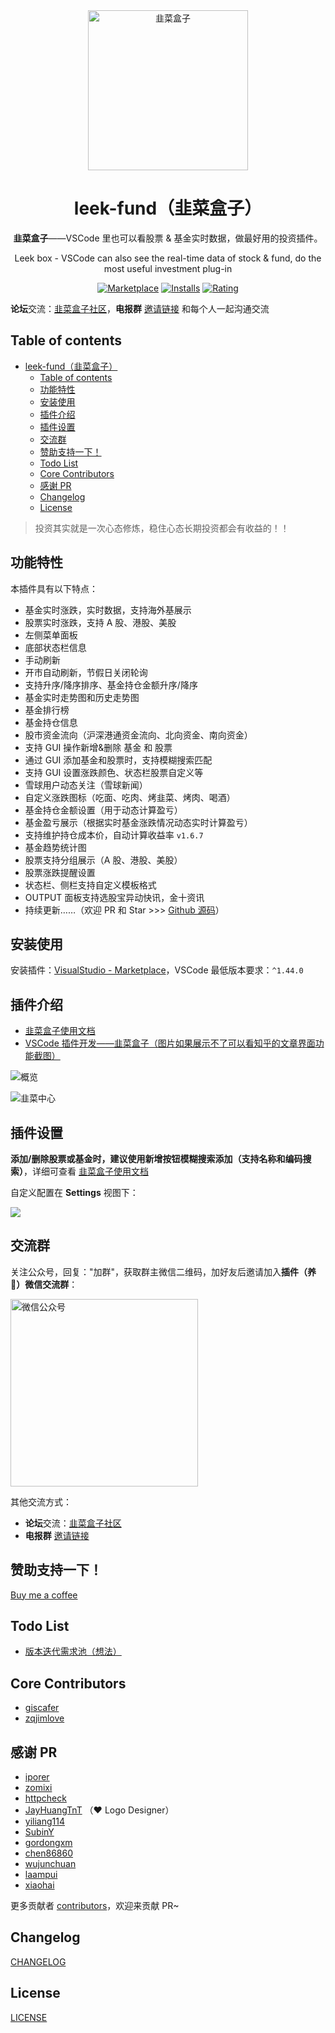 <div align="center">
<img src="https://raw.sevencdn.com/LeekHub/leek-fund/master/screenshot/leek-logo.png" alt="韭菜盒子" width="256"/>

# leek-fund（韭菜盒子）


**韭菜盒子**——VSCode 里也可以看股票 & 基金实时数据，做最好用的投资插件。

Leek box - VSCode can also see the real-time data of stock & fund, do the most useful investment plug-in

[![Marketplace](https://img.shields.io/visual-studio-marketplace/v/giscafer.leek-fund.svg?label=Marketplace&style=for-the-badge&logo=visual-studio-code)](https://marketplace.visualstudio.com/items?itemName=giscafer.leek-fund)
[![Installs](https://img.shields.io/visual-studio-marketplace/i/giscafer.leek-fund.svg?style=for-the-badge)](https://marketplace.visualstudio.com/items?itemName=giscafer.leek-fund)
[![Rating](https://img.shields.io/visual-studio-marketplace/stars/giscafer.leek-fund.svg?style=for-the-badge)](https://marketplace.visualstudio.com/items?itemName=giscafer.leek-fund)

</div>

**论坛**交流：[韭菜盒子社区](https://support.qq.com/products/302926)，**电报群** [邀请链接](https://t.me/joinchat/VKxykRyeRNcibg7I-ykZMg) 和每个人一起沟通交流

## Table of contents

- [leek-fund（韭菜盒子）](#leek-fund韭菜盒子)
  - [Table of contents](#table-of-contents)
  - [功能特性](#功能特性)
  - [安装使用](#安装使用)
  - [插件介绍](#插件介绍)
  - [插件设置](#插件设置)
  - [交流群](#交流群)
  - [赞助支持一下！](#赞助支持一下)
  - [Todo List](#todo-list)
  - [Core Contributors](#core-contributors)
  - [感谢 PR](#感谢-pr)
  - [Changelog](#changelog)
  - [License](#license)

> 投资其实就是一次心态修炼，稳住心态长期投资都会有收益的！！

## 功能特性

本插件具有以下特点：

- 基金实时涨跌，实时数据，支持海外基展示
- 股票实时涨跌，支持 A 股、港股、美股
- 左侧菜单面板
- 底部状态栏信息
- 手动刷新
- 开市自动刷新，节假日关闭轮询
- 支持升序/降序排序、基金持仓金额升序/降序
- 基金实时走势图和历史走势图
- 基金排行榜
- 基金持仓信息
- 股市资金流向（沪深港通资金流向、北向资金、南向资金）
- 支持 GUI 操作新增&删除 基金 和 股票
- 通过 GUI 添加基金和股票时，支持模糊搜索匹配
- 支持 GUI 设置涨跌颜色、状态栏股票自定义等
- 雪球用户动态关注（雪球新闻）
- 自定义涨跌图标（吃面、吃肉、烤韭菜、烤肉、喝酒）
- 基金持仓金额设置（用于动态计算盈亏）
- 基金盈亏展示（根据实时基金涨跌情况动态实时计算盈亏）
- 支持维护持仓成本价，自动计算收益率 `v1.6.7`
- 基金趋势统计图
- 股票支持分组展示（A 股、港股、美股）
- 股票涨跌提醒设置
- 状态栏、侧栏支持自定义模板格式
- OUTPUT 面板支持选股宝异动快讯，金十资讯
- 持续更新……（欢迎 PR 和 Star >>> [Github 源码](https://github.com/LeekHub/leek-fund)）

## 安装使用

安装插件：[VisualStudio - Marketplace](https://marketplace.visualstudio.com/items?itemName=giscafer.leek-fund)，VSCode 最低版本要求：`^1.44.0`

## 插件介绍

- [韭菜盒子使用文档](https://github.com/LeekHub/leek-fund/issues/23)
- [VSCode 插件开发——韭菜盒子（图片如果展示不了可以看知乎的文章界面功能截图）](https://zhuanlan.zhihu.com/p/166683895)

<!-- https://raw.staticdn.net/ 为GitHub raw 加速地址 -->

![概览](https://raw.sevencdn.com/LeekHub/leek-fund/master/screenshot/overview.png)

![韭菜中心](https://raw.sevencdn.com/LeekHub/leek-fund/master/screenshot/leek-center.png)

## 插件设置

**添加/删除股票或基金时，建议使用新增按钮模糊搜索添加（支持名称和编码搜索）**，详细可查看 [韭菜盒子使用文档](https://github.com/LeekHub/leek-fund/issues/23)

自定义配置在 **Settings** 视图下：

![](./screenshot/settings.png)

## 交流群

关注公众号，回复："加群"，获取群主微信二维码，加好友后邀请加入**插件（养 🐥）微信交流群**：

<img width="300" alt="微信公众号" src="https://raw.sevencdn.com/LeekHub/leek-fund/master/screenshot/wechat-qr1.jpg">

其他交流方式：

- **论坛**交流：[韭菜盒子社区](https://support.qq.com/products/302926)
- **电报群** [邀请链接](https://t.me/joinchat/VKxykRyeRNcibg7I-ykZMg)

## 赞助支持一下！

[Buy me a coffee](https://github.com/giscafer/buy-me-a-coffee/blob/master/README.md)

## Todo List

- [版本迭代需求池（想法）](https://github.com/LeekHub/leek-fund/projects)

## Core Contributors

- [giscafer](https://github.com/giscafer)
- [zqjimlove](https://github.com/zqjimlove)

## 感谢 PR

- [iporer](https://github.com/iporer)
- [zomixi](https://github.com/zomixi)
- [httpcheck](https://github.com/httpcheck)
- [JayHuangTnT](https://github.com/JayHuangTnT) （:heart: Logo Designer）
- [yiliang114](https://github.com/yiliang114)
- [SubinY](https://github.com/SubinY)
- [gordongxm](https://github.com/gordongxm)
- [chen86860](https://github.com/chen86860)
- [wujunchuan](https://github.com/wujunchuan)
- [laampui](https://github.com/laampui)
- [xiaohai](https://github.com/xiaohaiGitHub)

更多贡献者 [contributors](https://github.com/LeekHub/leek-fund/graphs/contributors)，欢迎来贡献 PR~

## Changelog

[CHANGELOG](./CHANGELOG.md)

## License

[LICENSE](./LICENSE)
